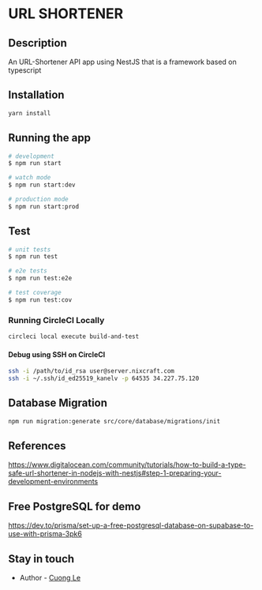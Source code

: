 # URL SHORTENER

## Description

An URL-Shortener API app using NestJS that is a framework based on typescript

## Installation

```bash
yarn install
```

## Running the app

```bash
# development
$ npm run start

# watch mode
$ npm run start:dev

# production mode
$ npm run start:prod
```

## Test

```bash
# unit tests
$ npm run test

# e2e tests
$ npm run test:e2e

# test coverage
$ npm run test:cov
```

### Running CircleCI Locally

```bash
circleci local execute build-and-test
```

#### Debug using SSH on CircleCI

```bash
ssh -i /path/to/id_rsa user@server.nixcraft.com
ssh -i ~/.ssh/id_ed25519_kanelv -p 64535 34.227.75.120
```

## Database Migration

```bash
npm run migration:generate src/core/database/migrations/init
```

## References

https://www.digitalocean.com/community/tutorials/how-to-build-a-type-safe-url-shortener-in-nodejs-with-nestjs#step-1-preparing-your-development-environments

## Free PostgreSQL for demo
https://dev.to/prisma/set-up-a-free-postgresql-database-on-supabase-to-use-with-prisma-3pk6

## Stay in touch

- Author - [Cuong Le](https://github.com/kanelv)
